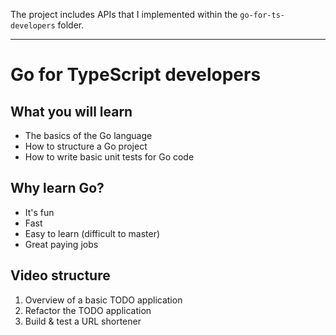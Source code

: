 The project includes APIs that I implemented within the `go-for-ts-developers` folder.

---

# Go for TypeScript developers

## What you will learn

- The basics of the Go language
- How to structure a Go project
- How to write basic unit tests for Go code

## Why learn Go?

- It's fun
- Fast
- Easy to learn (difficult to master)
- Great paying jobs

## Video structure

1. Overview of a basic TODO application
2. Refactor the TODO application
3. Build & test a URL shortener
